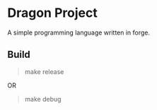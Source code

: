# Dragon Project

A simple programming language written in forge.

## Build

> make release

OR

> make debug
